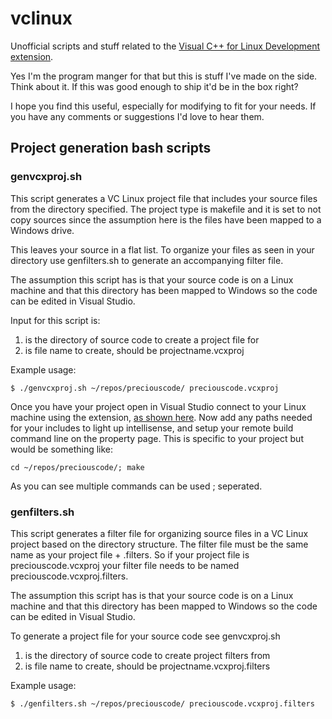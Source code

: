 # vclinux
Unofficial scripts and stuff related to the [Visual C++ for Linux Development extension](http://aka.ms/vslinux). 

Yes I'm the program manger for that but this is stuff I've made on the side. Think about it. If this was good enough to ship it'd be in the box right?

I hope you find this useful, especially for modifying to fit for your needs. If you have any comments or suggestions I'd love to hear them.

## Project generation bash scripts

### genvcxproj.sh
This script generates a VC Linux project file that includes your source files from the directory specified. The project type is makefile and it is set to not copy sources since the assumption here is the files have been mapped to a Windows drive.

This leaves your source in a flat list. To organize your files as seen in your directory use genfilters.sh to generate an accompanying filter file.

The assumption this script has is that your source code is on a Linux machine and that this directory has been mapped to Windows so the code can be edited in Visual Studio.

Input for this script is:
1. is the directory of source code to create a project file for
2. is file name to create, should be projectname.vcxproj

Example usage:
```
$ ./genvcxproj.sh ~/repos/preciouscode/ preciouscode.vcxproj
```

Once you have your project open in Visual Studio connect to your Linux machine using the extension, [as shown here](https://blogs.msdn.microsoft.com/vcblog/2016/03/30/visual-c-for-linux-development/#consoleapp).
Now add any paths needed for your includes to light up intellisense, and setup your remote build command line on the property page. This is specific to your project but would be something like:
```
cd ~/repos/preciouscode/; make
```
As you can see multiple commands can be used ; seperated.

### genfilters.sh
This script generates a filter file for organizing source files in a VC Linux project based on the directory structure. The filter file must be the same name as your project file + .filters. So if your project file is preciouscode.vcxproj your filter file needs to be named preciouscode.vcxproj.filters. 

The assumption this script has is that your source code is on a Linux machine and that this directory has been mapped to Windows so the code can be edited in Visual Studio.

To generate a project file for your source code see genvcxproj.sh

1. is the directory of source code to create project filters from
2. is file name to create, should be projectname.vcxproj.filters

Example usage:
```
$ ./genfilters.sh ~/repos/preciouscode/ preciouscode.vcxproj.filters
```